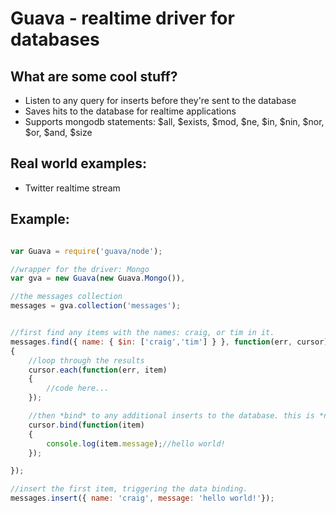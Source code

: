 Guava - realtime driver for databases
=====================================

What are some cool stuff?
-------------------------

- Listen to any query for inserts before they're sent to the database
- Saves hits to the database for realtime applications
- Supports mongodb statements: $all, $exists, $mod, $ne, $in, $nin, $nor, $or, $and, $size

Real world examples:
-------------------

- Twitter realtime stream

Example:
--------

```javascript

var Guava = require('guava/node');

//wrapper for the driver: Mongo
var gva = new Guava(new Guava.Mongo()),

//the messages collection
messages = gva.collection('messages');


//first find any items with the names: craig, or tim in it.
messages.find({ name: { $in: ['craig','tim'] } }, function(err, cursor)
{
	//loop through the results
	cursor.each(function(err, item)
	{
		//code here...
	});

	//then *bind* to any additional inserts to the database. this is *not* similar to mongodb's trailing cursors
	cursor.bind(function(item)
	{
		console.log(item.message);//hello world!
	});

});

//insert the first item, triggering the data binding.
messages.insert({ name: 'craig', message: 'hello world!'});

```